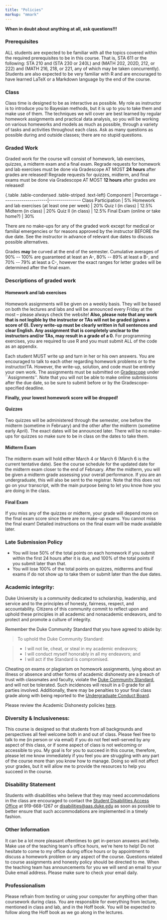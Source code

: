 ```yaml
---
title: "Policies"
markup: "mmark"
---
```


**When in doubt about anything at all, ask questions!!!**


### Prerequisites
ALL students are expected to be familiar with all the topics covered within the required prerequisites to be in this course. That is, STA 611 or the following: STA 210 and (STA 230 or 240L) and (MATH 202, 202D, 212, or 222) and (MATH 216, 218, or 221, any of which may be taken concurrently). Students are also expected to be very familiar with R and are encouraged to have learned LaTeX or a Markdown language by the end of the course.

### Class

Class time is designed to be as interactive as possible. My role as instructor is to introduce you to Bayesian methods, but it is up to you to take them and make use of them. The techniques we will cover are best learned by regular homework assignments and practical data analysis, so you will be working on various homeworks and models as much as possible, through a variety of tasks and activities throughout each class. Ask as many questions as possible during and outside classes; there are no stupid questions. 

### Graded Work

Graded work for the course will consist of homework, lab exercises, quizzes, a midterm exam and a final exam. Regrade requests for homework and lab exercises must be done via Gradescope AT MOST **24 hours** after grades are released! Regrade requests for quizzes, midterm, and final exams must be done via Gradescope AT MOST **12 hours** after grades are released!

{.table .table-condensed .table-striped .text-left}
Component             | Percentage
----------------------|----------------
Class Participation | 5%
Homework and lab exercises (at least one per week) | 20%
Quiz I (in class) | 12.5%
Midterm (in class) | 20%
Quiz II (in class) | 12.5%
Final Exam (online or take home?) | 30%

There are no make-ups for any of the graded work except for medical or familial emergencies or for reasons approved by the instructor BEFORE the due date. See the instructor in advance of relevant due dates to discuss possible alternatives. 
	
Grades **may** be curved at the end of the semester. Cumulative averages of 90% -- 100% are guaranteed at least an A-, 80% -- 89% at least a B-, and 70% -- 79% at least a C-, however the exact ranges for letter grades will be determined after the final exam. 


### Descriptions of graded work

#### Homework and lab exercises
Homework assignments will be given on a weekly basis. They will be based on both the lectures and labs and will be announced every Friday at the most – please always check the website! **Also, please note that any work that is not legible by the instructor or TAs will not be graded (given a score  of 0). Every write-up must be clearly written in full sentences and clear English. Any assignment that is completely unclear to the instructors and/or TAs, may result in a grade of a 0.** For programming exercises, you are required to use R and you must submit ALL of the code as an appendix.  

Each student MUST write up and turn in her or his own answers. You are encouraged to talk to each other regarding homework problems or to the instructor/TA. However, the write-up, solution, and code must be entirely your own work. The assignments must be submitted on [Gradescope](https://www.gradescope.com/courses/77790/assignments) under ``Assignments''. Note that you will not be able to make online submissions after the due date, so be sure to submit before or by the Gradescope-specified deadline.

**Finally, your lowest homework score will be dropped!**


#### Quizzes
Two quizzes will be administered through the semester, one before the midterm (sometime in February) and the other after the midterm (sometime early April). The exact dates will be announced later. There will be no make-ups for quizzes so make sure to be in class on the dates to take them.

#### Midterm Exam
The midterm exam will hold either March 4 or March 6 (March 6 is the current tentative date). See the course schedule for the updated date for the midterm exam closer to the end of February. After the midterm, you will be given a midterm grade assessing your overall performance. If you are an undergraduate, this will also be sent to the registrar. Note that this does not go on your transcript, with the main purpose being to let you know how you are doing in the class.

#### Final Exam
If you miss any of the quizzes or midterm, your grade will depend more on the final exam score since there are no make-up exams. You cannot miss the final exam! Detailed instructions on the final exam will be made available later.


### Late Submission Policy
- You will lose 50% of the total points on each homework if you submit within the first 24 hours after it is due, and 100\% of the total points if you submit later than that.
- You will lose 100% of the total points on quizzes, midterms and final exams if do not show up to take them or submit later than the due dates.


### Academic integrity:

Duke University is a community dedicated to scholarship, leadership, and service and to the principles of honesty, fairness, respect, and accountability. Citizens of this community commit to reflect upon and uphold these principles in all academic and nonacademic endeavors, and to protect and promote a culture of integrity.

Remember the Duke Community Standard that you have agreed to abide by:

> To uphold the Duke Community Standard:

> - I will not lie, cheat, or steal in my academic endeavors;
> - I will conduct myself honorably in all my endeavors; and
> - I will act if the Standard is compromised.

Cheating on exams or plagiarism on homework assignments, lying about an illness or absence and other forms of academic dishonesty are a breach of trust with classmates and faculty, violate the <a href="http://www.studentaffairs.duke.edu/conduct/resources/dcs">Duke Community Standard</a>, and will not be tolerated. Such incidences will result in a 0 grade for all parties involved.  Additionally, there may be penalties to your final class grade along with being reported to the <a href="http://www.studentaffairs.duke.edu/conduct/about/ucbhearings">Undergraduate Conduct Board</a>.

Please review the Academic Dishonesty policies <a href="https://studentaffairs.duke.edu/conduct">here</a>.


### Diversity & Inclusiveness:

This course is designed so that students from all backgrounds and perspectives all feel welcome both in and out of class. Please feel free to talk to me (in person or via email) if you do not feel well-served by any aspect of this class, or if some aspect of class is not welcoming or accessible to you. My goal is for you to succeed in this course, therefore, please let me know immediately if you feel you are struggling with any part of the course more than you know how to manage. Doing so will not affect your grades, but it will allow me to provide the resources to help you succeed in the course.

### Disability Statement
Students with disabilities who believe that they may need accommodations in the class are encouraged to contact the <a href="https://access.duke.edu/students/staff.php">Student Disabilities Access Office</a> at 919-668-1267 or <a href="mailto:disabilities@aas.duke.edu">disabilities@aas.duke.edu</a> as soon as possible to better ensure that such accommodations are implemented in a timely fashion.



### Other Information
It can be a lot more pleasant oftentimes to get in-person answers and help. Make use of the teaching team's office hours, we're here to help! Do not hesitate to come to my office during office hours or by appointment to discuss a homework problem or any aspect of the course.  Questions related to course assignments and honesty policy should be directed to me. When the teaching team has announcements for you we will send an email to your Duke email address. Please make sure to check your email daily.



### Professionalism

Please refrain from texting or using your computer for anything other than coursework during class. You are responsible for everything from lecture, mentioned in class and lab, and in the Hoff book. You will be expected to follow along the Hoff book as we go along in the lectures.
